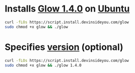 # Installs [Glow 1.4.0](https://github.com/charmbracelet/glow) on [Ubuntu](https://www.ubuntu.com/)

```bash
curl -fLOs https://script.install.devinsideyou.com/glow
sudo chmod +x glow && ./glow
```

# Specifies [version](https://github.com/charmbracelet/glow/releases) (optional)

```bash
curl -fLOs https://script.install.devinsideyou.com/glow
sudo chmod +x glow && ./glow 1.4.0
```
